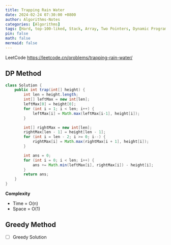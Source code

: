 ```yaml
---
title: Trapping Rain Water
date: 2024-02-24 07:30:00 +0800
author: Algorithms-Notes
categories: [Algorithms]
tags: [Hard, top-100-liked, Stack, Array, Two Pointers, Dynamic Programming, Monotonic Stack]
pin: false
math: false
mermaid: false
---
```


LeetCode <https://leetcode.cn/problems/trapping-rain-water/>

## DP Method

```java
class Solution {
    public int trap(int[] height) {
        int len = height.length;
        int[] leftMax = new int[len];
        leftMax[0] = height[0];
        for (int i = 1; i < len; i++) {
            leftMax[i] = Math.max(leftMax[i-1], height[i]);
        }

        int[] rightMax = new int[len];
        rightMax[len - 1] = height[len - 1];
        for (int i = len - 2; i >= 0; i--) {
            rightMax[i] = Math.max(rightMax[i + 1], height[i]);
        }

        int ans = 0;
        for (int i = 0; i < len; i++) {
            ans += Math.min(leftMax[i], rightMax[i]) - height[i];
        }
        return ans;
    }
}
```

**Complexity**

* Time = O(n) 
* Space = O(1) 

## Greedy Method

- [ ] Greedy Solution